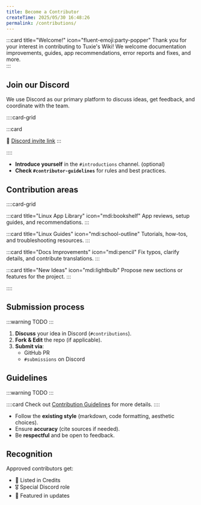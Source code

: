 ```yaml
---
title: Become a Contributor
createTime: 2025/05/30 16:48:26
permalink: /contributions/
---
```


:::card title="Welcome!" icon="fluent-emoji:party-popper"
Thank you for your interest in contributing to Tuxie's Wiki! We welcome documentation improvements, guides, app recommendations, error reports and fixes, and more.  
:::

## Join our Discord

We use Discord as our primary platform to discuss ideas, get feedback, and coordinate with the team.

::::card-grid

:::card

🔗 [Discord invite link](https://discord.gg/WkeNeu8NGt)
:::

::::

- **Introduce yourself** in the `#introductions` channel. (optional)
- **Check `#contributor-guidelines`** for rules and best practices.

## Contribution areas

::::card-grid

:::card title="Linux App Library" icon="mdi:bookshelf"
App reviews, setup guides, and recommendations.
:::

:::card title="Linux Guides" icon="mdi:school-outline"
Tutorials, how-tos, and troubleshooting resources.
:::

:::card title="Docs Improvements" icon="mdi:pencil"
Fix typos, clarify details, and contribute translations.
:::

:::card title="New Ideas" icon="mdi:lightbulb"
Propose new sections or features for the project.
:::

::::

## Submission process

:::warning TODO
:::

1. **Discuss** your idea in Discord (`#contributions`).
2. **Fork & Edit** the repo (if applicable).
3. **Submit via**:
   - GitHub PR
   - `#submissions` on Discord

## Guidelines

:::warning TODO
:::

::::card
Check out [Contribution Guidelines](./contributions/README.md) for more details.
::::

- Follow the **existing style** (markdown, code formatting, aesthetic choices).
- Ensure **accuracy** (cite sources if needed).
- Be **respectful** and be open to feedback.

## Recognition

Approved contributors get:

- 📜 Listed in Credits
- 🎖️ Special Discord role
- 🚀 Featured in updates
